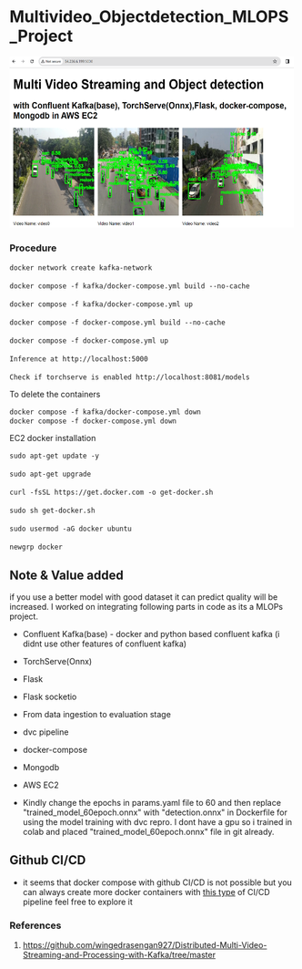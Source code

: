 # Multivideo_Objectdetection_MLOPS_Project

<img src="./assets/snap_multivideostreaming.png" width="500" height="300" title="Object detection">

### Procedure
    docker network create kafka-network

    docker compose -f kafka/docker-compose.yml build --no-cache

    docker compose -f kafka/docker-compose.yml up

    docker compose -f docker-compose.yml build --no-cache

    docker compose -f docker-compose.yml up

    Inference at http://localhost:5000

    Check if torchserve is enabled http://localhost:8081/models

To delete the containers 

    docker compose -f kafka/docker-compose.yml down
    docker compose -f docker-compose.yml down

EC2 docker installation

    sudo apt-get update -y

    sudo apt-get upgrade

    curl -fsSL https://get.docker.com -o get-docker.sh

    sudo sh get-docker.sh

    sudo usermod -aG docker ubuntu

    newgrp docker

## Note & Value added

if you use a better model with good dataset it can predict quality will be increased. I worked on integrating following parts in code as its a MLOPs project.

- Confluent Kafka(base) - docker and python based confluent kafka (i didnt use other features of confluent kafka)
- TorchServe(Onnx)
- Flask
- Flask socketio
- From data ingestion to evaluation stage
- dvc pipeline
- docker-compose
- Mongodb
- AWS EC2

- Kindly change the epochs in params.yaml file to 60 and then replace "trained_model_60epoch.onnx" with "detection.onnx" in Dockerfile for  using the model training with dvc repro. I dont have a gpu so i trained in colab and placed "trained_model_60epoch.onnx" file in git already.

## Github CI/CD
- it seems that docker compose with github CI/CD is not possible but you can always create more docker containers with [this type](https://github.com/ajithvcoder/Spaceship_Titanic_MLOps_Project/blob/main/.github/workflows/main.yaml) of CI/CD pipeline feel free to explore it 

### References

1. https://github.com/wingedrasengan927/Distributed-Multi-Video-Streaming-and-Processing-with-Kafka/tree/master